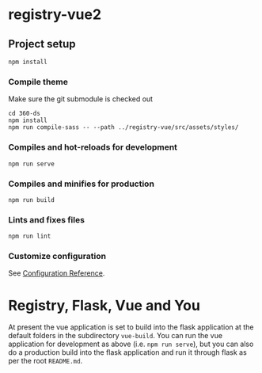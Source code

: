 # registry-vue2

## Project setup
```
npm install
```

### Compile theme
Make sure the git submodule is checked out
```
cd 360-ds
npm install
npm run compile-sass -- --path ../registry-vue/src/assets/styles/
```


### Compiles and hot-reloads for development
```
npm run serve
```

### Compiles and minifies for production
```
npm run build
```

### Lints and fixes files
```
npm run lint
```

### Customize configuration
See [Configuration Reference](https://cli.vuejs.org/config/).

# Registry, Flask, Vue and You

At present the vue application is set to build into the flask application at the default folders in the subdirectory `vue-build`.
You can run the vue application for development as above (i.e. `npm run serve`), but you can also do a production build into the flask application and run it through flask as per the root `README.md`.
